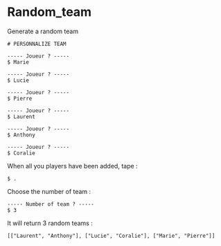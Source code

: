 # Random_team
Generate a random team
```'rb'
# PERSONNALIZE TEAM
```

```'sh'
----- Joueur ? -----
$ Marie

----- Joueur ? -----
$ Lucie

----- Joueur ? -----
$ Pierre

----- Joueur ? -----
$ Laurent

----- Joueur ? -----
$ Anthony

----- Joueur ? -----
$ Coralie

```
When all you players have been added, tape :
```'sh'
$ .
```
Choose the number of team :

```'sh'
----- Number of team ? -----
$ 3
```

It will return 3 random teams  :

```'rb'
[["Laurent", "Anthony"], ["Lucie", "Coralie"], ["Marie", "Pierre"]]
```
